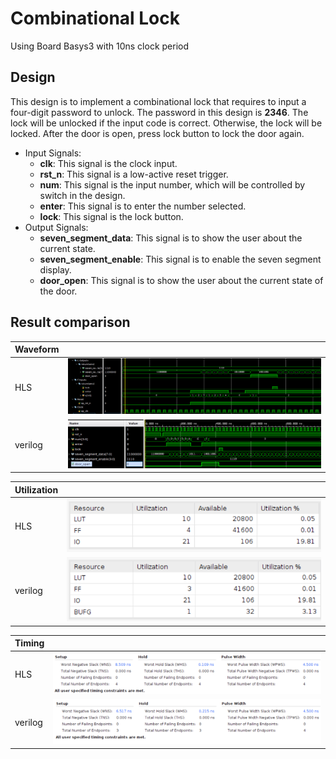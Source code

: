 # Combinational Lock

Using Board Basys3 with 10ns clock period

## Design

This design is to implement a combinational lock that requires to input a four-digit password to unlock. The password in this design is **2346**. The lock will be unlocked if the input code is correct. Otherwise, the lock will be locked. After the door is open, press lock button to lock the door again.

* Input Signals:
  * **clk**: This signal is the clock input.
  * **rst_n**: This signal is a low-active reset trigger.
  * **num**: This signal is the input number, which will be controlled by switch in the design.
  * **enter**: This signal is to enter the number selected.
  * **lock**: This signal is the lock button.
* Output Signals:
  * **seven_segment_data**: This signal is to show the user about the current state.
  * **seven_segment_enable**: This signal is to enable the seven segment display.
  * **door_open**: This signal is to show the user about the current state of the door.

## Result comparison

|Waveform||
|--------|--------|
|HLS|![Alt text](image.png)|
|verilog|![Alt text](image-3.png)|

|Utilization||
|--|--|
|HLS|![Alt text](image-1.png)|
|verilog|![Alt text](image-4.png)|

|Timing||
|--------|--------|
|HLS|![Alt text](image-2.png)|
|verilog|![Alt text](image-5.png)|